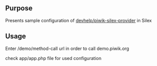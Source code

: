 ## Purpose

Presents sample configuration of [devhelp/piwik-silex-provider](http://github.com/devhelp/piwik-silex-provider) in Silex

## Usage

Enter /demo/method-call url in order to call demo.piwik.org

check app/app.php file for used configuration